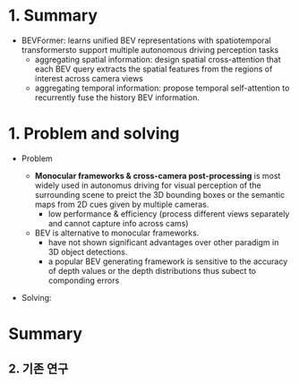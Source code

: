 # 1. Summary
- BEVFormer: learns unified BEV representations with spatiotemporal transformersto support multiple autonomous driving perception tasks
    - aggregating spatial information: design spatial cross-attention that each BEV query extracts the spatial features from the regions of interest across camera views
    - aggregating temporal information: propose temporal self-attention to recurrently fuse the history BEV information.
# 1. Problem and solving
- Problem
    - **Monocular frameworks & cross-camera post-processing** is most widely used in autonomus driving for visual perception of the surrounding scene to preict the 3D bounding boxes or the semantic maps from 2D cues given by multiple cameras.
        - low performance & efficiency (process different views separately and cannot capture info across cams)
    - BEV is alternative to monocular frameworks.
        - have not shown significant advantages over other paradigm in 3D object detections.
        - a popular BEV generating framework is sensitive to the accuracy of depth values or the depth distributions thus subect to componding errors

- Solving: 

# Summary

## 2. 기존 연구
